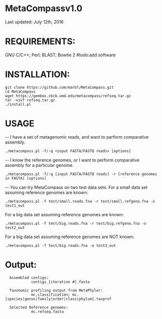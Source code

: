 # MetaCompassv1.0
Last updated: July 12th, 2016



# REQUIREMENTS:
GNU C/C++; Perl; BLAST; Bowtie 2
#todo:add software


# INSTALLATION:
    git clone https://github.com/marbl/MetaCompass.git
    cd MetaCompass
    wget https://gembox.cbcb.umd.edu/metacompass/refseq.tar.gz
    tar -xzvf refseq.tar.gz
    ./install.pl


# USAGE

-- I have a set of metagenomic reads, and want to perform comparative assembly.

    ./metacompass.pl -f/-q <input FASTA/FASTQ reads> [options] 


-- I know the reference genomes, or I want to perform comparative assembly for a particular genome.

    ./metacompass.pl -f/-q [input FASTA/FASTQ reads] -r [reference genomes in FASTA] [options]


-- You can try MetaCompass on two test data sets.
For a small data set assuming reference genomes are known:

    ./metacompass.pl -f test/small.reads.fna -r test/small.refgeno.fna -o test1_out

For a big data set assuming reference genomes are known:

    ./metacompass.pl -f test/big.reads.fna -r test/big.refgeno.fna -o test2_out

For a big data set assuming reference genomes are NOT known:

    ./metacompass.pl -f test/big.reads.fna -o test3_out

# Output:
      Assembled contigs:
                contigs_[iteration #].fasta
      
      Taxonomic profiling output from MetaPhyler:
                mc.classification; mc.[species|genus|family|order|class|phylum].taxprof
      
      Selected Reference genomes:
                mc.refseq.fasta
